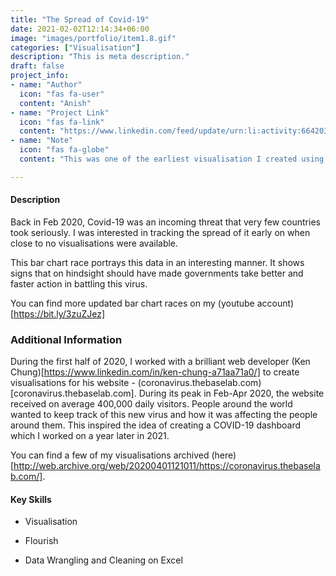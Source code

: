 ```yaml
---
title: "The Spread of Covid-19"
date: 2021-02-02T12:14:34+06:00
image: "images/portfolio/item1.8.gif"
categories: ["Visualisation"]
description: "This is meta description."
draft: false
project_info:
- name: "Author"
  icon: "fas fa-user"
  content: "Anish"
- name: "Project Link"
  icon: "fas fa-link"
  content: "https://www.linkedin.com/feed/update/urn:li:activity:6642033879513432064/"
- name: "Note"
  icon: "fas fa-globe"
  content: "This was one of the earliest visualisation I created using Flourish. The data was cleaned and wrangled using Excel daily during the Feb 2020 to May 2020 period."

---
```


#### Description
Back in Feb 2020, Covid-19 was an incoming threat that very few countries took seriously. I was interested in tracking the spread of it early on when close to no visualisations were available. 

This bar chart race portrays this data in an interesting manner. It shows signs that on hindsight should have made governments take better and faster action in battling this virus. 

You can find more updated bar chart races on my (youtube account)[https://bit.ly/3zuZJez]

### Additional Information

During the first half of 2020, I worked with a brilliant web developer (Ken Chung)[https://www.linkedin.com/in/ken-chung-a71aa71a0/] to create visualisations for his website - (coronavirus.thebaselab.com)[coronavirus.thebaselab.com]. During its peak in Feb-Apr 2020, the website received on average 400,000 daily visitors. People around the world wanted to keep track of this new virus and how it was affecting the people around them. This inspired the idea of creating a COVID-19 dashboard which I worked on a year later in 2021. 

You can find a few of my visualisations archived (here)[http://web.archive.org/web/20200401121011/https://coronavirus.thebaselab.com/]. 

#### Key Skills

- Visualisation

- Flourish

- Data Wrangling and Cleaning on Excel 